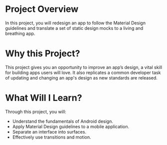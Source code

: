 # Project Overview
In this project, you will redesign an app to follow the Material Design guidelines and translate a set of static design mocks to a living and breathing app.

# Why this Project?
This project gives you an opportunity to improve an app’s design, a vital skill for building apps users will love. It also replicates a common developer task of updating and changing an app's design as new standards are released.

# What Will I Learn?
Through this project, you will:

- Understand the fundamentals of Android design.
- Apply Material Design guidelines to a mobile application.
- Separate an interface into surfaces.
- Effectively use transitions and motion.
